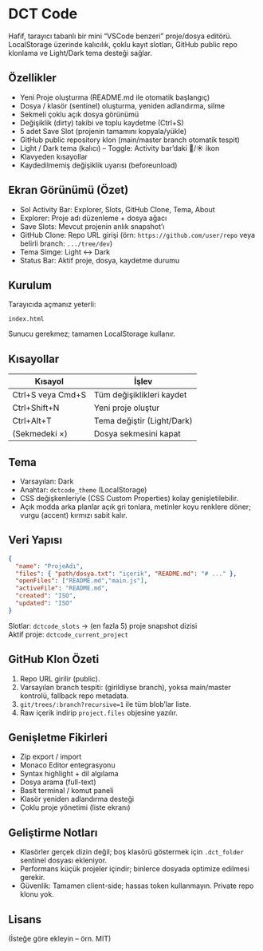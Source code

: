 # DCT Code

Hafif, tarayıcı tabanlı bir mini “VSCode benzeri” proje/dosya editörü. LocalStorage üzerinde kalıcılık, çoklu kayıt slotları, GitHub public repo klonlama ve Light/Dark tema desteği sağlar.

## Özellikler

- Yeni Proje oluşturma (README.md ile otomatik başlangıç)
- Dosya / klasör (sentinel) oluşturma, yeniden adlandırma, silme
- Sekmeli çoklu açık dosya görünümü
- Değişiklik (dirty) takibi ve toplu kaydetme (Ctrl+S)
- 5 adet Save Slot (projenin tamamını kopyala/yükle)
- GitHub public repository klon (main/master branch otomatik tespit)
- Light / Dark tema (kalıcı) – Toggle: Activity bar’daki 🌙/☀️ ikon
- Klavyeden kısayollar
- Kaydedilmemiş değişiklik uyarısı (beforeunload)

## Ekran Görünümü (Özet)

- Sol Activity Bar: Explorer, Slots, GitHub Clone, Tema, About
- Explorer: Proje adı düzenleme + dosya ağacı
- Save Slots: Mevcut projenin anlık snapshot’ı
- GitHub Clone: Repo URL girişi (örn: `https://github.com/user/repo` veya belirli branch: `.../tree/dev`)
- Tema Simge: Light ↔ Dark
- Status Bar: Aktif proje, dosya, kaydetme durumu

## Kurulum

Tarayıcıda açmanız yeterli:
```
index.html
```

Sunucu gerekmez; tamamen LocalStorage kullanır.

## Kısayollar

| Kısayol | İşlev |
|--------|-------|
| Ctrl+S veya Cmd+S | Tüm değişiklikleri kaydet |
| Ctrl+Shift+N | Yeni proje oluştur |
| Ctrl+Alt+T | Tema değiştir (Light/Dark) |
| (Sekmedeki ×) | Dosya sekmesini kapat |

## Tema

- Varsayılan: Dark
- Anahtar: `dctcode_theme` (LocalStorage)
- CSS değişkenleriyle (CSS Custom Properties) kolay genişletilebilir.
- Açık modda arka planlar açık gri tonlara, metinler koyu renklere döner; vurgu (accent) kırmızı sabit kalır.

## Veri Yapısı

```json
{
  "name": "ProjeAdı",
  "files": { "path/dosya.txt": "içerik", "README.md": "# ..." },
  "openFiles": ["README.md","main.js"],
  "activeFile": "README.md",
  "created": "ISO",
  "updated": "ISO"
}
```

Slotlar: `dctcode_slots` -> (en fazla 5) proje snapshot dizisi  
Aktif proje: `dctcode_current_project`

## GitHub Klon Özeti

1. Repo URL girilir (public).
2. Varsayılan branch tespiti: (girildiyse branch), yoksa main/master kontrolü, fallback repo metadata.
3. `git/trees/:branch?recursive=1` ile tüm blob’lar liste.
4. Raw içerik indirip `project.files` objesine yazılır.

## Genişletme Fikirleri

- Zip export / import
- Monaco Editor entegrasyonu
- Syntax highlight + dil algılama
- Dosya arama (full-text)
- Basit terminal / komut paneli
- Klasör yeniden adlandırma desteği
- Çoklu proje yönetimi (liste ekranı)

## Geliştirme Notları

- Klasörler gerçek dizin değil; boş klasörü göstermek için `.dct_folder` sentinel dosyası ekleniyor.
- Performans küçük projeler içindir; binlerce dosyada optimize edilmesi gerekir.
- Güvenlik: Tamamen client-side; hassas token kullanmayın. Private repo klonu yok.

## Lisans

(İsteğe göre ekleyin – örn. MIT)
